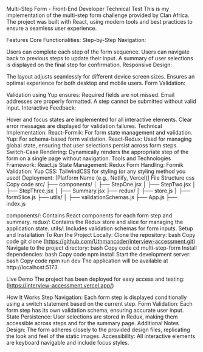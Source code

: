 Multi-Step Form - Front-End Developer Technical Test
This is my implementation of the multi-step form challenge provided by Clan Africa. The project was built with React, using modern tools and best practices to ensure a seamless user experience.

Features
Core Functionalities:
Step-by-Step Navigation:

Users can complete each step of the form sequence.
Users can navigate back to previous steps to update their input.
A summary of user selections is displayed on the final step for confirmation.
Responsive Design:

The layout adjusts seamlessly for different device screen sizes.
Ensures an optimal experience for both desktop and mobile users.
Form Validation:

Validation using Yup ensures:
Required fields are not missed.
Email addresses are properly formatted.
A step cannot be submitted without valid input.
Interactive Feedback:

Hover and focus states are implemented for all interactive elements.
Clear error messages are displayed for validation failures.
Technical Implementation:
React-Formik: For form state management and validation.
Yup: For schema-based form validation.
React-Redux: Used for managing global state, ensuring that user selections persist across form steps.
Switch-Case Rendering: Dynamically renders the appropriate step of the form on a single page without navigation.
Tools and Technologies
Framework: React.js
State Management: Redux
Form Handling: Formik
Validation: Yup
CSS: TailwindCSS for styling (or any styling method you used)
Deployment: [Platform Name (e.g., Netlify, Vercel)]
File Structure
css
Copy code
src/
├── components/
│ ├── StepOne.jsx
│ ├── StepTwo.jsx
│ ├── StepThree.jsx
│ ├── Summary.jsx
├── redux/
│ ├── store.js
│ ├── formSlice.js
├── utils/
│ ├── validationSchemas.js
├── App.js
├── index.js

components/: Contains React components for each form step and summary.
redux/: Contains the Redux store and slice for managing the application state.
utils/: Includes validation schemas for form inputs.
Setup and Installation
To Run the Project Locally:
Clone the repository:
bash
Copy code
git clone (https://github.com/Uthmancoder/interview-accessment.git)
Navigate to the project directory:
bash
Copy code
cd multi-step-form
Install dependencies:
bash
Copy code
npm install
Start the development server:
bash
Copy code
npm run dev
The application will be available at http://localhost:5173.

Live Demo
The project has been deployed for easy access and testing: (https://interview-accessment.vercel.app/)

How It Works
Step Navigation:
Each form step is displayed conditionally using a switch statement based on the current step.
Form Validation:
Each form step has its own validation schema, ensuring accurate user input.
State Persistence:
User selections are stored in Redux, making them accessible across steps and for the summary page.
Additional Notes
Design: The form adheres closely to the provided design files, replicating the look and feel of the static images.
Accessibility: All interactive elements are keyboard navigable and include focus styles.
